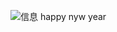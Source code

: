 ![信息](https://user-images.githubusercontent.com/121608707/211573863-29d29a1b-62fb-4cfd-9a48-7af3b9665fda.png)
happy nyw year
